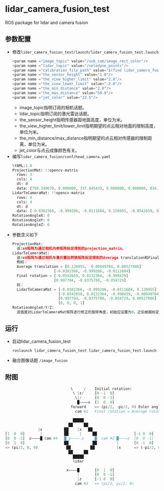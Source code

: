 # lidar_camera_fusion_test

ROS package for lidar and camera fusion

## 参数配置
 - 修改`lidar_camera_fusion_test/launch/lidar_camera_fusion_test.launch`
   ```Python
   <param name ="image_topic" value="/usb_cam/image_rect_color"/>
   <param name ="lidar_topic" value="/velodyne_points"/>
   <param name ="calibration_file_path" value="$(find lidar_camera_fusion_test)/conf/head_camera.yaml"/>
   <param name ="the_sensor_height" value="1.0"/>
   <param name ="the_view_higher_limit" value="2.0"/>
   <param name ="the_view_lower_limit" value="-2.0"/>
   <param name ="the_min_distance" value="2.0"/>
   <param name ="the_max_distance" value="50.0"/>
   <param name ="jet_color" value="22.5"/>
   ```
    - image_topic指明订阅的相机话题。
    - lidar_topic指明订阅的激光雷达话题。
    - the_sensor_height指明传感器距地面高度，单位为米。
    - the_view_higher_limit/lower_limit指明期望的点云相对地面的限制高度，单位为米。
    - the_min_distance/max_distance指明期望的点云相对传感器的限制距离，单位为米。
    - jet_color与点云成像颜色有关。
 - 编写`lidar_camera_fusion/conf/head_camera.yaml`
   ```Python
   %YAML:1.0
   ProjectionMat: !!opencv-matrix
     rows: 3
     cols: 4
     dt: d
     data: [799.349670, 0.000000, 337.845432, 0.000000, 0.000000, 816.102173, 200.232945, 0.000000, 0.000000, 0.000000, 1.000000, 0.000000]
   LidarToCameraMat: !!opencv-matrix
     rows: 4
     cols: 4
     dt: d
     data: [-0.0382366, -0.999206, -0.0111684, 0.120955, -0.0542659, 0.0132364, -0.998439, -0.00949704, 0.997794, -0.0375708, -0.054729, 0.00527886, 0, 0, 0, 1]
   RotationAngleX: 0
   RotationAngleY: 0
   RotationAngleZ: 0
   ```
 - 参数含义如下
   ```Python
   ProjectionMat:
     该3x4矩阵为通过相机内参矩阵标定得到的projection_matrix。
   LidarToCameraMat:
     该4x4矩阵为通过相机与激光雷达转换矩阵标定得到的Average translation和Final rotation。
     例如：
     Average translation = [0.120955, -0.00949704, 0.00527886]'
                      [-0.0382366, -0.999206, -0.0111684]
     Final rotation = [-0.0542659, 0.0132364, -0.998439]
                      [0.997794, -0.0375708, -0.054729]
     则：
     LidarToCameraMat = [-0.0382366, -0.999206, -0.0111684, 0.120955]
                        [-0.0542659, 0.0132364, -0.998439, -0.00949704]
                        [0.997794, -0.0375708, -0.054729, 0.00527886]
                        [0, 0, 0, 1]
   RotationAngleX/Y/Z:
     该值是对LidarToCameraMat矩阵进行修正的旋转角度，初始应设置为0，之后根据标定效果进行细微调整，单位为度。
   ```

## 运行
 - 启动lidar_camera_fusion_test
   ```Shell
   roslaunch lidar_camera_fusion_test lidar_camera_fusion_test.launch
   ```
 - 融合图像话题
   `/image_fusion`

## 附图
   ```Python
                                 \     /    Initial rotation:
                                  \ |z/     [0 -1  0]
                                   \|/      [0  0 -1]
                                    █————x  [1  0  0]
                                 forward    => (pi/2, -pi/2, 0) Euler angles
                                   cam #1   Final rotation = Average rotation * Initial rotation
 
                                  █████
                                ██     ██
                  |x          ██    |x   ██
  [1  0  0]       |          ██     |     ██                 [-1 0  0]
  [0  0 -1]  z————█ cam #4   █ y————.z     █  cam #2 █————z  [0  0 -1]
  [0  1  0]                  ██           ██         |       [0 -1  0]
  => (pi/2, 0, 0)             ██         ██          |x      => (-pi/2, 0, pi)
                                ██     ██
                                  █████
                                  lidar

                               x————█       [0  1  0]
                                    |       [0  0 -1]
                                    |z      [-1 0  0]
                                   cam #3   => (pi/2, pi/2, 0)

   ```



